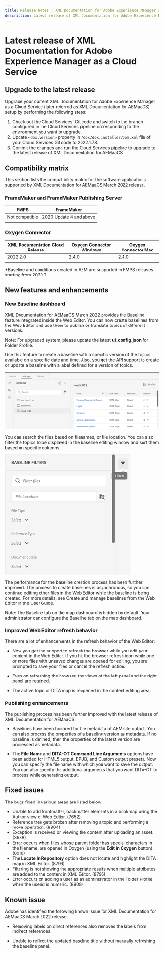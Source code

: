 ```yaml
---
title: Release Notes | XML Documentation for Adobe Experience Manager as a Cloud Service, March 2022 release
description: Latest release of XML Documentation for Adobe Experience Manager as a Cloud Service 
---
```

# Latest release of XML Documentation for Adobe Experience Manager as a Cloud Service 

## Upgrade to the latest release

Upgrade your current XML Documentation for Adobe Experience Manager as a Cloud Service (later referred as XML Documentation for AEMaaCS) setup by performing the following steps:
1. Check out the Cloud Services' Git code and switch to the branch configured in the Cloud Services pipeline corresponding to the environment you want to upgrade.
2. Update `<dox.version>` property in `/dox/dox.installer/pom.xml` file of your Cloud Services Git code to 2022.1.78.
3. Commit the changes and run the Cloud Services pipeline to upgrade to the latest release of XML Documentation for AEMaaCS.

## Compatibility matrix

This section lists the compatibility matrix for the software applications supported by XML Documentation for AEMaaCS March 2022 release. 

### FrameMaker and FrameMaker Publishing Server

| FMPS | FrameMaker |
| --- | --- |
| Not compatible | 2020 Update 4 and above |
| | |


### Oxygen Connector

| XML Documentation Cloud Release | Oxygen Connector Windows | Oxygen Connector Mac | 
| --- | --- | --- |
| 2022.2.0 | 2.4.0 | 2.4.0 | 
|  |  |  |  

*Baseline and conditions created in AEM are supported in FMPS releases starting from 2020.2.

## New features and enhancements

### New Baseline dashboard

XML Documentation for AEMaaCS March 2022 provides the Baseline feature integrated inside the Web Editor. You can now create baselines from the Web Editor and use them to publish or translate topics of different versions.

Note: For upgraded system, please update the latest **ui_config.json** for Folder Profile.

Use this feature to create a baseline with a specific version of the topics available on a specific date and time. Also, you get the API support to create or update a baseline with a label defined for a version of topics. 

![baseline manage tab](assets/baseline-manage.png)

You can search the files based on filenames, or file location. You can also filter the topics to be displayed in the baseline editing window and sort them based on specific columns. 

![baseline manage tab](assets/baseline-filter.png)

The performance for the baseline creation process has been further improved. The process to create baselines is asynchronous, so you can continue editing other files in the Web Editor while the baseline is being created. For more details, see Create and manage baselines from the Web Editor in the User Guide. 

Note: The Baseline tab on the map dashboard is hidden by default. Your administrator can configure the Baseline tab on the map dashboard.

### Improved Web Editor refresh behavior

There are a lot of enhancements in the refresh behavior of the Web Editor:

* Now you get the support to refresh the browser while you edit your 
content in the Web Editor. If you hit the browser refresh icon while one or more files with
unsaved changes are opened for editing, you are prompted to save your files or cancel the refresh action. 

* Even on refreshing the browser, the views of the left panel and the right panel are retained.  

* The active topic or DITA map is reopened in the content editing area.

### Publishing enhancements

The publishing process has been further improved with the latest release of XML Documentation for AEMaaCS:

* Baselines have been honored for the metadata of AEM site output. You can also process the properties of a baseline version as metadata. If no baseline is defined, then the properties of the latest version are processed as metadata.

* The **File Name** and **DITA-OT Command Line Arguments** options have been added for HTML5 output, EPUB, and Custom output presets. Now you can specify the file name with which you want to save the output. You can also specify the additional arguments that you want DITA-OT to process while generating output.

## Fixed issues

The bugs fixed in various areas are listed below:

* Unable to add frontmatter, backmatter elements in a bookmap using the Author view of Web Editor. (7652)
* Reference tree gets broken after removing a topic and performing a move operation. (8804) 
* Exception is received on viewing the content after uploading an asset. (3638)
* Error occurs when files whose parent folder has special characters in the filename, are opened in Oxygen (using the **Edit in Oxygen** button). (8918)
* The **Locate In Repository** option does not locate and highlight the DITA map in XML Editor. (8796)
* Filtering is not showing the appropriate results when multiple attributes are added to the content in XML Editor. (8795)
* Error occurs on adding a user as an administrator in the Folder Profile when the userid is numeric. (8908)

## Known issue

Adobe has identified the following known issue for XML Documentation for AEMaaCS March 2022 release.

* Removing labels on direct references also removes the labels from indirect references.

* Unable to reflect the updated baseline title without manually refreshing the baseline panel.
